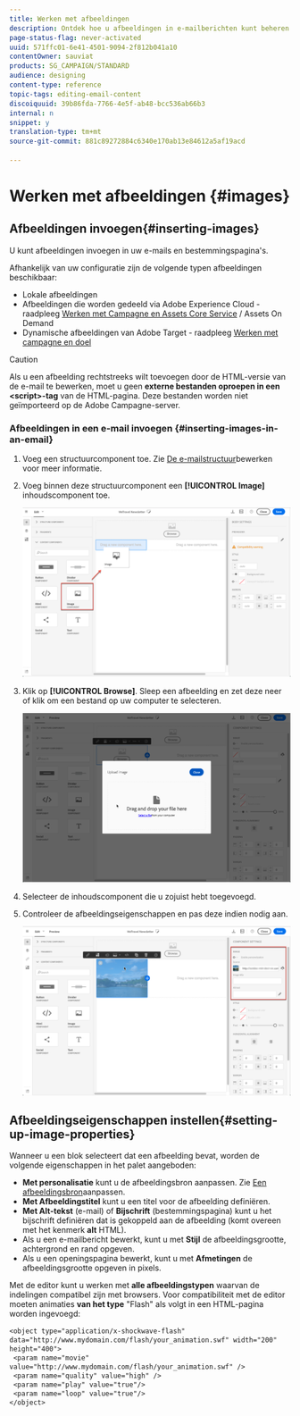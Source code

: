 ```yaml
---
title: Werken met afbeeldingen
description: Ontdek hoe u afbeeldingen in e-mailberichten kunt beheren met de e-mailontwerper.
page-status-flag: never-activated
uuid: 571ffc01-6e41-4501-9094-2f812b041a10
contentOwner: sauviat
products: SG_CAMPAIGN/STANDARD
audience: designing
content-type: reference
topic-tags: editing-email-content
discoiquuid: 39b86fda-7766-4e5f-ab48-bcc536ab66b3
internal: n
snippet: y
translation-type: tm+mt
source-git-commit: 881c89272884c6340e170ab13e84612a5af19acd

---
```



# Werken met afbeeldingen {#images}

## Afbeeldingen invoegen{#inserting-images}

U kunt afbeeldingen invoegen in uw e-mails en bestemmingspagina&#39;s.

Afhankelijk van uw configuratie zijn de volgende typen afbeeldingen beschikbaar:

* Lokale afbeeldingen
* Afbeeldingen die worden gedeeld via Adobe Experience Cloud - raadpleeg [Werken met Campagne en Assets Core Service](../../integrating/using/working-with-campaign-and-assets-core-service.md) / Assets On Demand
* Dynamische afbeeldingen van Adobe Target - raadpleeg [Werken met campagne en doel](../../integrating/using/about-campaign-target-integration.md)

>[!CAUTION]
>
>Als u een afbeelding rechtstreeks wilt toevoegen door de HTML-versie van de e-mail te bewerken, moet u geen **externe bestanden oproepen in een &lt;script>-tag** van de HTML-pagina. Deze bestanden worden niet geïmporteerd op de Adobe Campagne-server.

### Afbeeldingen in een e-mail invoegen {#inserting-images-in-an-email}

1. Voeg een structuurcomponent toe. Zie [De e-mailstructuur](../../designing/using/designing-from-scratch.md#defining-the-email-structure)bewerken voor meer informatie.
1. Voeg binnen deze structuurcomponent een **[!UICONTROL Image]** inhoudscomponent toe.

   ![](assets/des_insert_images_1.png)

1. Klik op **[!UICONTROL Browse]**. Sleep een afbeelding en zet deze neer of klik om een bestand op uw computer te selecteren.

   ![](assets/des_insert_images_2.png)

1. Selecteer de inhoudscomponent die u zojuist hebt toegevoegd.
1. Controleer de afbeeldingseigenschappen en pas deze indien nodig aan.

   ![](assets/des_insert_images_3.png)

## Afbeeldingseigenschappen instellen{#setting-up-image-properties}

Wanneer u een blok selecteert dat een afbeelding bevat, worden de volgende eigenschappen in het palet aangeboden:

* **Met personalisatie** kunt u de afbeeldingsbron aanpassen. Zie [Een afbeeldingsbron](../../designing/using/personalization.md#personalizing-an-image-source)aanpassen.
* **Met Afbeeldingstitel** kunt u een titel voor de afbeelding definiëren.
* **Met Alt-tekst** (e-mail) of **Bijschrift** (bestemmingspagina) kunt u het bijschrift definiëren dat is gekoppeld aan de afbeelding (komt overeen met het kenmerk **alt** HTML).
* Als u een e-mailbericht bewerkt, kunt u met **Stijl** de afbeeldingsgrootte, achtergrond en rand opgeven.
* Als u een openingspagina bewerkt, kunt u met **Afmetingen** de afbeeldingsgrootte opgeven in pixels.

Met de editor kunt u werken met **alle afbeeldingstypen** waarvan de indelingen compatibel zijn met browsers. Voor compatibiliteit met de editor moeten animaties **van het type** &quot;Flash&quot; als volgt in een HTML-pagina worden ingevoegd:

```
<object type="application/x-shockwave-flash" data="http://www.mydomain.com/flash/your_animation.swf" width="200" height="400">
 <param name="movie" value="http://www.mydomain.com/flash/your_animation.swf" />
 <param name="quality" value="high" />
 <param name="play" value="true"/>
 <param name="loop" value="true"/> 
</object>
```

<!--
## Modifying images with the Adobe Creative SDK{#modifying-images-with-the-adobe-creative-sdk}

You can edit images and use a complete set of features powered by the Adobe Creative SDK to enhance your images directly in the content editor when editing emails or landing pages.

The image editor offers a powerful, full-featured image editing UI component that allows you to edit images and apply effects and frames, original high-quality stickers, beautiful overlays, fun features like tilt shift and color splash, pro-level adjustments and more.

To modify an image with the Adobe Creative SDK:

1. Select the image.
1. In the toolbar, click the Creative Cloud icon.

   ![](assets/des_creative_sdk_icon.png)

1. Select the tool you want to use through the icons on the top of the window to modify the image.

   ![](assets/email_designer_ccsdktoolbar.png)

1. Click **[!UICONTROL Save]** when modifications are done. The updated image is saved on Adobe Campaign server and ready to be used.

>[!NOTE]
>
>Tools offered in the image editor cannot be customized.
-->